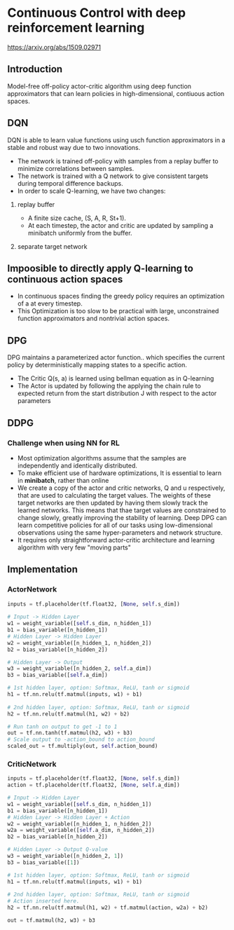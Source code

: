 # Continuous Control with deep reinforcement learning
https://arxiv.org/abs/1509.02971
## Introduction
Model-free off-policy actor-critic algorithm using deep function approximators that can learn policies in high-dimensional, contiuous action spaces. </br>

## DQN
DQN is able to learn value functions using usch function approximators in a stable and robust way due to two innovations.
- The network is trained off-policy with samples from a replay buffer to minimize correlations between samples.
- The network is trained with a Q network to give consistent targets during temporal difference backups.
- In order to scale Q-learning, we have two changes:
1. replay buffer
	- A finite size cache, (S, A, R, St+1).
	- At each timestep, the actor and critic are updated by sampling a minibatch uniformly from the buffer.

2. separate target network

## Impoosible to directly apply Q-learning to continuous action spaces
- In continuous spaces finding the greedy policy requires an optimization of a at every timestep.
- This Optimization is too slow to be practical with large, unconstrained function approximators and nontrivial action spaces.

## DPG
DPG maintains a parameterized actor function.. which specifies the current policy by deterministically mapping states to a specific action.
- The Critic Q(s, a) is learned using bellman equation as in Q-learning
- The Actor is updated by following the applying the chain rule to expected return from the start distribution J with respect to the actor parameters

## DDPG
### Challenge when using NN for RL
- Most optimization algorithms assume that the samples are independently and identically distributed.
- To make efficient use of hardware optimizations, It is essential to learn in **minibatch**, rather than online
- We create a copy of the actor and critic networks, Q and u respectively, that are used to calculating the target values. The weights of these target networks are then updated by having them slowly track the learned networks. This means that thae target values are constrained to change slowly, greatly improving the stability of learning.
Deep DPG can learn competitive policies for all of our tasks using low-dimensional observations using the same hyper-parameters and network structure.
- It requires only straightforward actor-critic architecture and learning algorithm with very few "moving parts"

## Implementation
### ActorNetwork
```python
inputs = tf.placeholder(tf.float32, [None, self.s_dim])
        
# Input -> Hidden Layer
w1 = weight_variable([self.s_dim, n_hidden_1])
b1 = bias_variable([n_hidden_1])
# Hidden Layer -> Hidden Layer
w2 = weight_variable([n_hidden_1, n_hidden_2])
b2 = bias_variable([n_hidden_2])

# Hidden Layer -> Output
w3 = weight_variable([n_hidden_2, self.a_dim])
b3 = bias_variable([self.a_dim])

# 1st hidden layer, option: Softmax, ReLU, tanh or sigmoid
h1 = tf.nn.relu(tf.matmul(inputs, w1) + b1)
 
# 2nd hidden layer, option: Softmax, ReLU, tanh or sigmoid
h2 = tf.nn.relu(tf.matmul(h1, w2) + b2)

# Run tanh on output to get -1 to 1
out = tf.nn.tanh(tf.matmul(h2, w3) + b3)
# Scale output to -action_bound to action_bound
scaled_out = tf.multiply(out, self.action_bound)
```
### CriticNetwork
```python
inputs = tf.placeholder(tf.float32, [None, self.s_dim])
action = tf.placeholder(tf.float32, [None, self.a_dim])

# Input -> Hidden Layer
w1 = weight_variable([self.s_dim, n_hidden_1])
b1 = bias_variable([n_hidden_1])
# Hidden Layer -> Hidden Layer + Action
w2 = weight_variable([n_hidden_1, n_hidden_2])
w2a = weight_variable([self.a_dim, n_hidden_2])
b2 = bias_variable([n_hidden_2])

# Hidden Layer -> Output Q-value
w3 = weight_variable([n_hidden_2, 1])
b3 = bias_variable([1])

# 1st hidden layer, option: Softmax, ReLU, tanh or sigmoid
h1 = tf.nn.relu(tf.matmul(inputs, w1) + b1)
 
# 2nd hidden layer, option: Softmax, ReLU, tanh or sigmoid
# Action inserted here.
h2 = tf.nn.relu(tf.matmul(h1, w2) + tf.matmul(action, w2a) + b2)

out = tf.matmul(h2, w3) + b3
```